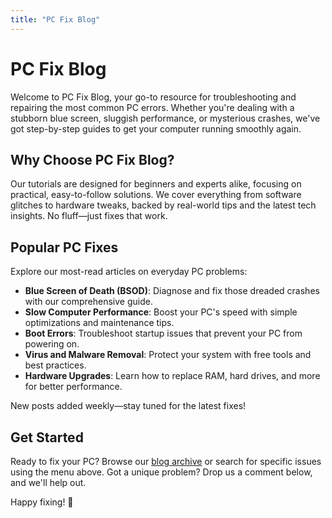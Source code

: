 ```yaml
---
title: "PC Fix Blog"
---
```


# PC Fix Blog

Welcome to PC Fix Blog, your go-to resource for troubleshooting and repairing the most common PC errors. Whether you're dealing with a stubborn blue screen, sluggish performance, or mysterious crashes, we've got step-by-step guides to get your computer running smoothly again.

## Why Choose PC Fix Blog?

Our tutorials are designed for beginners and experts alike, focusing on practical, easy-to-follow solutions. We cover everything from software glitches to hardware tweaks, backed by real-world tips and the latest tech insights. No fluff—just fixes that work.

## Popular PC Fixes

Explore our most-read articles on everyday PC problems:

- **Blue Screen of Death (BSOD)**: Diagnose and fix those dreaded crashes with our comprehensive guide.
- **Slow Computer Performance**: Boost your PC's speed with simple optimizations and maintenance tips.
- **Boot Errors**: Troubleshoot startup issues that prevent your PC from powering on.
- **Virus and Malware Removal**: Protect your system with free tools and best practices.
- **Hardware Upgrades**: Learn how to replace RAM, hard drives, and more for better performance.

New posts added weekly—stay tuned for the latest fixes!

## Get Started

Ready to fix your PC? Browse our [blog archive](/blog) or search for specific issues using the menu above. Got a unique problem? Drop us a comment below, and we'll help out.

Happy fixing! 🚀